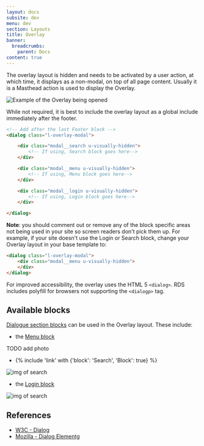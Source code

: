 ```yaml
---
layout: docs
subsite: dev
menu: dev
section: Layouts
title: Overlay
banner:
  breadcrumbs:
    parent: Docs
content: true
---
```


The overlay layout is hidden and needs to be activated by a user action, at which time, it displays as a non-modal, on top of all page content. Usually it is a Masthead action is used to display the Overlay.

![Example of the Overlay being opened](https://cu-rds.s3.amazonaws.com/docs/assets/overlay.gif)
 
 While not required, it is best to include the overlay layout as a global include immediately after the footer.

```html
<!-- Add after the last Footer block -->
<dialog class="l-overlay-modal">

    <div class="modal__search u-visually-hidden">
        <!-- If using, Search block goes here-->
    </div>

    <div class="modal__menu u-visually-hidden">
        <!-- If using, Menu block goes here-->
    </div>

    <div class="modal__login u-visually-hidden">
        <!-- If using, Login block goes here-->
    </div>

</dialog>
```

**Note**: you should comment out or remove any of the block specific areas not being used in your site so screen readers don't pick them up. For example, if your site doesn't use the Login or Search block, change your Overlay layout in your base template to:

```html
<dialog class="l-overlay-modal">
    <div class="modal__menu u-visually-hidden">
    </div>
</dialog>
```

For improved accessibility, the overlay uses the HTML 5 `<dialog>`. RDS includes polyfill for browsers not supporting the `<dialogp>` tag. 

## Available blocks

[Dialogue section blocks](#) can be used in the Overlay layout. These include:

- the [Menu block](#)

TODO add photo 

- {% include 'link' with {'block': 'Search', 'Block': true} %}

![img of search](http://cu-raven.s3.amazonaws.com/assets/img/docs/overlay-search.jpg)

- the [Login block](#)

![img of search](http://cu-raven.s3.amazonaws.com/assets/img/docs/overlay-login.jpg)

## References

- [W3C - Dialog](https://www.w3.org/TR/wai-aria-practices/#dialog_modal)
- [Mozilla - Dialog Elementg](https://developer.mozilla.org/en-US/docs/Web/HTML/Element/dialog)
